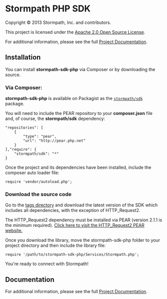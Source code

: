 # Stormpath PHP SDK
Copyright &copy; 2013 Stormpath, Inc. and contributors.

This project is licensed under the [Apache 2.0 Open Source License](http://www.apache.org/licenses/LICENSE-2.0).

For additional information, please see the full [Project Documentation](https://www.stormpath.com/docs/php/product-guide).

## Installation

You can install **stormpath-sdk-php** via Composer or by downloading the source.

### Via Composer:

**stormpath-sdk-php** is available on Packagist as the 
[`stormpath/sdk`](http://packagist.org/packages/stormpath/sdk) package.

You will need to include the PEAR repository to your **composer.json** file and, of course, the **stormpath/sdk** dependency:

    "repositories": [
        {
            "type": "pear",
            "url": "http://pear.php.net"
        }
    ],"require": {
        "stormpath/sdk": "*"
    }

Once the project and its dependencies have been installed, include the composer auto loader file:

    require 'vendor/autoload.php';
    
### Download the source code

Go to the [tags directory](https://github.com/stormpath/stormpath-sdk-php/tags) and download the latest version of the SDK which includes all
dependencies, with the exception of HTTP_Request2.

The HTTP_Request2 dependency must be installed via PEAR (version 2.1.1 is the minimum required). 
[Click here to visit the HTTP_Request2 PEAR website.](http://pear.php.net/package/HTTP_Request2/)

Once you download the library, move the stormpath-sdk-php folder to your project
directory and then include the library file:

    require '/path/to/stormpath-sdk-php/Services/Stormpath.php';

You're ready to connect with Stormpath!

## Documentation

For additional information, please see the full [Project Documentation](https://www.stormpath.com/docs/php/product-guide).
